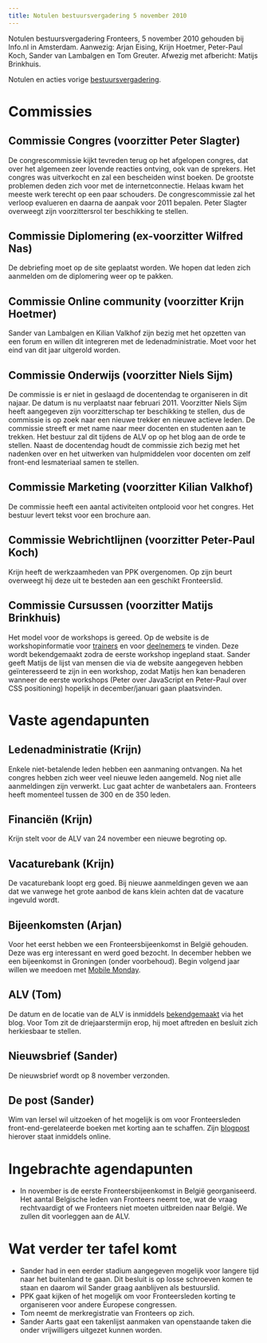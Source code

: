 ```yaml
---
title: Notulen bestuursvergadering 5 november 2010
---
```


Notulen bestuursvergadering Fronteers, 5 november 2010 gehouden bij Info.nl in Amsterdam. Aanwezig: Arjan Eising, Krijn Hoetmer, Peter-Paul Koch, Sander van Lambalgen en Tom Greuter. Afwezig met afbericht: Matijs Brinkhuis.

Notulen en acties vorige [bestuursvergadering](/vereniging/bestuur/notulen/01-06-2010).

# Commissies

## Commissie Congres (voorzitter Peter Slagter)

De congrescommissie kijkt tevreden terug op het afgelopen congres, dat over het algemeen zeer lovende reacties ontving, ook van de sprekers. Het congres was uitverkocht en zal een bescheiden winst boeken. De grootste problemen deden zich voor met de internetconnectie. Helaas kwam het meeste werk terecht op een paar schouders. De congrescommissie zal het verloop evalueren en daarna de aanpak voor 2011 bepalen. Peter Slagter overweegt zijn voorzittersrol ter beschikking te stellen.

## Commissie Diplomering (ex-voorzitter Wilfred Nas)

De debriefing moet op de site geplaatst worden. We hopen dat leden zich aanmelden om de diplomering weer op te pakken.

## Commissie Online community (voorzitter Krijn Hoetmer)

Sander van Lambalgen en Kilian Valkhof zijn bezig met het opzetten van een forum en willen dit integreren met de ledenadministratie. Moet voor het eind van dit jaar uitgerold worden.

## Commissie Onderwijs (voorzitter Niels Sijm)

De commissie is er niet in geslaagd de docentendag te organiseren in dit najaar. De datum is nu verplaatst naar februari 2011. Voorzitter Niels Sijm heeft aangegeven zijn voorzitterschap ter beschikking te stellen, dus de commissie is op zoek naar een nieuwe trekker en nieuwe actieve leden. De commissie streeft er met name naar meer docenten en studenten aan te trekken. Het bestuur zal dit tijdens de ALV op op het blog aan de orde te stellen. Naast de docentendag houdt de commissie zich bezig met het nadenken over en het uitwerken van hulpmiddelen voor docenten om zelf front-end lesmateriaal samen te stellen.

## Commissie Marketing (voorzitter Kilian Valkhof)

De commissie heeft een aantal activiteiten ontplooid voor het congres. Het bestuur levert tekst voor een brochure aan.

## Commissie Webrichtlijnen (voorzitter Peter-Paul Koch)

Krijn heeft de werkzaamheden van PPK overgenomen. Op zijn beurt overweegt hij deze uit te besteden aan een geschikt Fronteerslid.

## Commissie Cursussen (voorzitter Matijs Brinkhuis)

Het model voor de workshops is gereed. Op de website is de workshopinformatie voor [trainers](/workshops/voor-trainers) en voor [deelnemers](/workshops/voor-deelnemers) te vinden. Deze wordt bekendgemaakt zodra de eerste workshop ingepland staat. Sander geeft Matijs de lijst van mensen die via de website aangegeven hebben geïnteresseerd te zijn in een workshop, zodat Matijs hen kan benaderen wanneer de eerste workshops (Peter over JavaScript en Peter-Paul over CSS positioning) hopelijk in december/januari gaan plaatsvinden.

# Vaste agendapunten

## Ledenadministratie (Krijn)

Enkele niet-betalende leden hebben een aanmaning ontvangen. Na het congres hebben zich weer veel nieuwe leden aangemeld. Nog niet alle aanmeldingen zijn verwerkt. Luc gaat achter de wanbetalers aan. Fronteers heeft momenteel tussen de 300 en de 350 leden.

## Financiën (Krijn)

Krijn stelt voor de ALV van 24 november een nieuwe begroting op.

## Vacaturebank (Krijn)

De vacaturebank loopt erg goed. Bij nieuwe aanmeldingen geven we aan dat we vanwege het grote aanbod de kans klein achten dat de vacature ingevuld wordt.

## Bijeenkomsten (Arjan)

Voor het eerst hebben we een Fronteersbijeenkomst in België gehouden. Deze was erg interessant en werd goed bezocht. In december hebben we een bijeenkomst in Groningen (onder voorbehoud). Begin volgend jaar willen we meedoen met [Mobile Monday](http://www.mobilemonday.nl/).

## ALV (Tom)

De datum en de locatie van de ALV is inmiddels [bekendgemaakt](/blog/2010/11/meld-je-aan-voor-de-algemene-ledenvergadering-2010) via het blog. Voor Tom zit de driejaarstermijn erop, hij moet aftreden en besluit zich herkiesbaar te stellen.

## Nieuwsbrief (Sander)

De nieuwsbrief wordt op 8 november verzonden.

## De post (Sander)

Wim van Iersel wil uitzoeken of het mogelijk is om voor Fronteersleden front-end-gerelateerde boeken met korting aan te schaffen. Zijn [blogpost](/blog/2010/11/fronteers-boekenclub) hierover staat inmiddels online.

# Ingebrachte agendapunten

- In november is de eerste Fronteersbijeenkomst in België georganiseerd. Het aantal Belgische leden van Fronteers neemt toe, wat de vraag rechtvaardigt of we Fronteers niet moeten uitbreiden naar België. We zullen dit voorleggen aan de ALV.

# Wat verder ter tafel komt

- Sander had in een eerder stadium aangegeven mogelijk voor langere tijd naar het buitenland te gaan. Dit besluit is op losse schroeven komen te staan en daarom wil Sander graag aanblijven als bestuurslid.
- PPK gaat kijken of het mogelijk om voor Fronteersleden korting te organiseren voor andere Europese congressen.
- Tom neemt de merkregistratie van Fronteers op zich.
- Sander Aarts gaat een takenlijst aanmaken van openstaande taken die onder vrijwilligers uitgezet kunnen worden.
